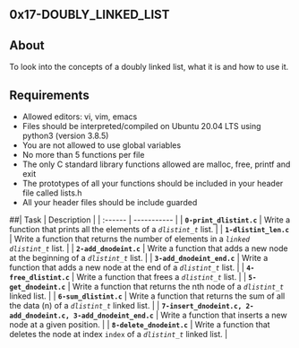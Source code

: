 ## 0x17-DOUBLY_LINKED_LIST

## About

To look into the concepts of a doubly linked list, what it is and how to use it.

## Requirements
- Allowed editors: vi, vim, emacs
- Files should be interpreted/compiled on Ubuntu 20.04 LTS using python3 (version 3.8.5)
- You are not allowed to use global variables
- No more than 5 functions per file
- The only C standard library functions allowed are malloc, free, printf and exit
- The prototypes of all your functions should be included in your header file called lists.h
- All your header files should be include guarded

##| Task | Description |
| :------ | ----------- |
| **`0-print_dlistint.c`** | Write a function that prints all the elements of a _`dlistint_t`_ list. |
| **`1-dlistint_len.c`** | Write a function that returns the number of elements in a _`linked dlistint_t`_ list. |
| **`2-add_dnodeint.c`** | Write a function that adds a new node at the beginning of a _`dlistint_t`_ list. |
| **`3-add_dnodeint_end.c`** | Write a function that adds a new node at the end of a _`dlistint_t`_ list. |
| **`4-free_dlistint.c`** | Write a function that frees a _`dlistint_t`_ list. |
| **`5-get_dnodeint.c`** | Write a function that returns the nth node of a _`dlistint_t`_ linked list. |
| **`6-sum_dlistint.c`** | Write a function that returns the sum of all the data (n) of a _`dlistint_t`_ linked list. |
| **`7-insert_dnodeint.c, 2-add_dnodeint.c, 3-add_dnodeint_end.c`** | Write a function that inserts a new node at a given position. |
| **`8-delete_dnodeint.c`** | Write a function that deletes the node at index `index` of a _`dlistint_t`_ linked list. |